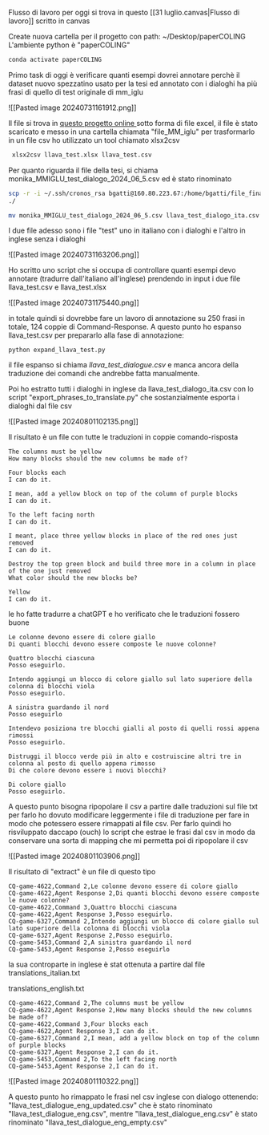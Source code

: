 Flusso di lavoro per oggi si trova in questo [[31 luglio.canvas|Flusso di lavoro]] scritto in canvas

Create nuova cartella per il progetto con path: ~/Desktop/paperCOLING
L'ambiente python è "paperCOLING"


``` bash
conda activate paperCOLING
```

Primo task di oggi è verificare quanti esempi dovrei annotare perchè il dataset nuovo spezzatino usato per la tesi ed annotato con i dialoghi ha più frasi di quello di test originale di mm_iglu

![[Pasted image 20240731161912.png]]

Il file si trova in [questo progetto online ](https://github.com/crux82/MM-IGLU/blob/main/data/datasets/) sotto forma di file excel, il file è stato scaricato e messo in una cartella chiamata "file_MM_iglu"
per trasformarlo in un file csv ho utilizzato un tool chiamato xlsx2csv

```python
 xlsx2csv llava_test.xlsx llava_test.csv
 ```

Per quanto riguarda il file della tesi, si chiama monika_MMIGLU_test_dialogo_2024_06_5.csv
ed è stato rinominato 

```bash
scp -r -i ~/.ssh/cronos_rsa bgatti@160.80.223.67:/home/bgatti/file_finali_06_2024/monika_MMIGLU_test_dialogo_2024_06_5.csv 
./

mv monika_MMIGLU_test_dialogo_2024_06_5.csv llava_test_dialogo_ita.csv
```

I due file adesso sono i file "test" uno in italiano con i dialoghi e l'altro in inglese senza i dialoghi

![[Pasted image 20240731163206.png]]

Ho scritto uno script che si occupa di controllare quanti esempi devo annotare (tradurre dall'italiano all'inglese) prendendo in input i due file llava_test.csv e llava_test.xlsx

![[Pasted image 20240731175440.png]]

in totale quindi si dovrebbe fare un lavoro di annotazione su 250 frasi in totale, 124 coppie di Command-Response.
A questo punto ho espanso llava_test.csv per prepararlo alla fase di annotazione:

```
python expand_llava_test.py
```

il file espanso si chiama *llava_test_dialogue.csv* e manca ancora della traduzione dei comandi che andrebbe fatta manualmente.

Poi ho estratto tutti i dialoghi in inglese da llava_test_dialogo_ita.csv con lo script "export_phrases_to_translate.py" che sostanzialmente esporta i dialoghi dal file csv

![[Pasted image 20240801102135.png]]

Il risultato è un file con tutte le traduzioni in coppie comando-risposta

```
The columns must be yellow
How many blocks should the new columns be made of?

Four blocks each
I can do it.

I mean, add a yellow block on top of the column of purple blocks
I can do it.

To the left facing north
I can do it.

I meant, place three yellow blocks in place of the red ones just removed
I can do it.

Destroy the top green block and build three more in a column in place of the one just removed
What color should the new blocks be?

Yellow
I can do it.
```
le ho fatte tradurre a chatGPT e ho verificato che le traduzioni fossero buone

```
Le colonne devono essere di colore giallo
Di quanti blocchi devono essere composte le nuove colonne?

Quattro blocchi ciascuna
Posso eseguirlo.

Intendo aggiungi un blocco di colore giallo sul lato superiore della colonna di blocchi viola
Posso eseguirlo.

A sinistra guardando il nord
Posso eseguirlo

Intendevo posiziona tre blocchi gialli al posto di quelli rossi appena rimossi
Posso eseguirlo.

Distruggi il blocco verde più in alto e costruiscine altri tre in colonna al posto di quello appena rimosso
Di che colore devono essere i nuovi blocchi?

Di colore giallo
Posso eseguirlo.

```

A questo punto bisogna ripopolare il csv a partire dalle traduzioni sul file txt
per farlo ho dovuto modificare leggermente i file di traduzione per fare in modo che potessero essere rimappati al file csv. Per farlo quindi ho risviluppato daccapo (ouch) lo script che estrae le frasi dal csv in modo da conservare una sorta di mapping che mi permetta poi di ripopolare il csv

![[Pasted image 20240801103906.png]]

Il risultato di "extract" è un file di questo tipo

```
CQ-game-4622,Command 2,Le colonne devono essere di colore giallo
CQ-game-4622,Agent Response 2,Di quanti blocchi devono essere composte le nuove colonne?
CQ-game-4622,Command 3,Quattro blocchi ciascuna
CQ-game-4622,Agent Response 3,Posso eseguirlo.
CQ-game-6327,Command 2,Intendo aggiungi un blocco di colore giallo sul lato superiore della colonna di blocchi viola
CQ-game-6327,Agent Response 2,Posso eseguirlo.
CQ-game-5453,Command 2,A sinistra guardando il nord
CQ-game-5453,Agent Response 2,Posso eseguirlo
```

la sua controparte in inglese è stat ottenuta a partire dal file translations_italian.txt 

translations_english.txt
```
CQ-game-4622,Command 2,The columns must be yellow
CQ-game-4622,Agent Response 2,How many blocks should the new columns be made of?
CQ-game-4622,Command 3,Four blocks each
CQ-game-4622,Agent Response 3,I can do it.
CQ-game-6327,Command 2,I mean, add a yellow block on top of the column of purple blocks
CQ-game-6327,Agent Response 2,I can do it.
CQ-game-5453,Command 2,To the left facing north
CQ-game-5453,Agent Response 2,I can do it.
```

![[Pasted image 20240801110322.png]]

A questo punto ho rimappato le frasi nel csv inglese con dialogo ottenendo:
"llava_test_dialogue_eng_updated.csv" che è stato rinominato "llava_test_dialogue_eng.csv", mentre "llava_test_dialogue_eng.csv" è stato rinominato "llava_test_dialogue_eng_empty.csv"

